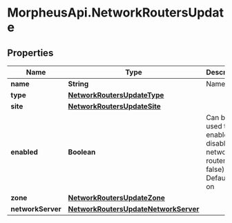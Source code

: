 # MorpheusApi.NetworkRoutersUpdate

## Properties

Name | Type | Description | Notes
------------ | ------------- | ------------- | -------------
**name** | **String** | Name | [optional] 
**type** | [**NetworkRoutersUpdateType**](NetworkRoutersUpdateType.md) |  | [optional] 
**site** | [**NetworkRoutersUpdateSite**](NetworkRoutersUpdateSite.md) |  | [optional] 
**enabled** | **Boolean** | Can be used to enable / disable the network router (true, false). Default is on | [optional] 
**zone** | [**NetworkRoutersUpdateZone**](NetworkRoutersUpdateZone.md) |  | [optional] 
**networkServer** | [**NetworkRoutersUpdateNetworkServer**](NetworkRoutersUpdateNetworkServer.md) |  | [optional] 



